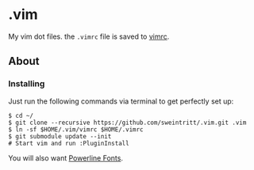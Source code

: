 .vim
=====

My vim dot files. the `.vimrc` file is saved to [vimrc](https://github.com/sweintritt/.vim/blob/master/vimrc).

## About

### Installing

Just run the following commands via terminal to get perfectly set up:

```console
$ cd ~/
$ git clone --recursive https://github.com/sweintritt/.vim.git .vim
$ ln -sf $HOME/.vim/vimrc $HOME/.vimrc
$ git submodule update --init
# Start vim and run :PluginInstall
```

You will also want [Powerline Fonts](https://github.com/powerline/fonts).

